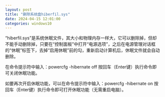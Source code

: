 ```yaml
---
layout: post
title: "删除系统盘hiberfil.sys"
date: 2024-04-15 12:01:00
categories: windows10
---
```

“hiberfil.sys”是系统休眠文件，其大小和物理内存一样大，它可以删除掉，但却不能手动删除掉，只要在“控制面板”中打开“电源选项”，之后在电源管理对话框的“休眠”标签下，去掉“启用休眠”前的勾，重新启动计算机后，休眠文件就会自动删除。

在命令提示符中输入：powercfg -hibernate off 按回车（Enter键）执行命令即可关闭休眠功能。

如要再次开启休眠功能，可以在命令提示符中输入：powercfg -hibernate on 按回车（Enter键）执行命令即可打开休眠功能（无需重启电脑）。
